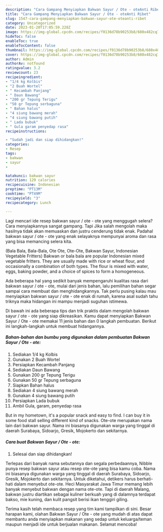 ```yaml
---
description: "Cara Gampang Menyiapkan Bakwan Sayur / Ote - oteAnti Ribet"
title: "Cara Gampang Menyiapkan Bakwan Sayur / Ote - oteAnti Ribet"
slug: 1547-cara-gampang-menyiapkan-bakwan-sayur-ote-oteanti-ribet
category: Uncategorized
date: 2023-01-20T17:05:59.228Z
image: https://img-global.cpcdn.com/recipes/f0136d78b90253b8/680x482cq70/bakwan-sayur-ote-ote-foto-resep-utama.jpg
hideToc: false
enableToc: true
enableTocContent: false
thumbnail: https://img-global.cpcdn.com/recipes/f0136d78b90253b8/680x482cq70/bakwan-sayur-ote-ote-foto-resep-utama.jpg
cover: https://img-global.cpcdn.com/recipes/f0136d78b90253b8/680x482cq70/bakwan-sayur-ote-ote-foto-resep-utama.jpg
author: Admin
authorAv: notfound
ratingvalue: 3.2
reviewcount: 23
recipeingredient:
- "1/4 kg Kolbis"
- "2 Buah Wortel"
- " Kecambah Panjang"
- " Daun Bawang"
- "200 gr Tepung Terigu"
- "50 gr Tepung serbaguna"
- " Bahan halus"
- "4 siung bawang merah"
- "4 siung bawang putih"
- " Lada bubuk"
- " Gula garam penyedap rasa"
recipeinstructions:

- "Sudah jadi dan siap dihidangkan!"
categories:
- Resep
tags:
- bakwan
- sayur
- 

katakunci: bakwan sayur  
nutrition: 129 calories
recipecuisine: Indonesian
preptime: "PT13M"
cooktime: "PT49M"
recipeyield: "3"
recipecategory: Lunch

---
```



Lagi mencari ide resep bakwan sayur / ote - ote yang menggugah selera? Cara menyiapkannya sangat gampang. Tapi Jika salah mengolah maka hasilnya tidak akan memuaskan dan justru cenderung tidak enak. Padahal bakwan sayur / ote - ote yang enak selayaknya mempunyai aroma dan rasa yang bisa memancing selera kita.


(Bala Bala, Bala-Bala, Ote Ote, Ote-Ote, Bakwan Sayur, Indonesian Vegetable Fritters) Bakwan or bala bala are popular Indonesian mixed vegetable fritters. They are usually made with rice or wheat flour, and occasionally a combination of both types. The flour is mixed with water, eggs, baking powder, and a choice of spices to form a homogeneous.

Ada beberapa hal yang sedikit banyak mempengaruhi kualitas rasa dari bakwan sayur / ote - ote, mulai dari jenis bahan, lalu pemilihan bahan segar sampai cara membuat dan menghidangkannya. Tak perlu pusing kalau mau menyiapkan bakwan sayur / ote - ote enak di rumah, karena asal sudah tahu triknya maka hidangan ini mampu menjadi suguhan istimewa.


Di bawah ini ada beberapa tips dan trik praktis dalam mengolah bakwan sayur / ote - ote yang siap dikreasikan. Kamu dapat menyiapkan Bakwan Sayur / Ote - ote memakai 11 jenis bahan dan 0 langkah pembuatan. Berikut ini langkah-langkah untuk membuat hidangannya.

<!--inarticleads1-->

##### Bahan-bahan dan bumbu yang digunakan dalam pembuatan Bakwan Sayur / Ote - ote:

1. Sediakan 1/4 kg Kolbis
1. Gunakan 2 Buah Wortel
1. Persiapkan  Kecambah Panjang
1. Sediakan  Daun Bawang
1. Gunakan 200 gr Tepung Terigu
1. Gunakan 50 gr Tepung serbaguna
1. Siapkan  Bahan halus
1. Sediakan 4 siung bawang merah
1. Gunakan 4 siung bawang putih
1. Persiapkan  Lada bubuk
1. Ambil  Gula, garam, penyedap rasa


But in my hometown, it&#39;s a popular snack and easy to find. I can buy it in some food stall selling different kind of snacks. Ote-ote merupakan nama lain dari bakwan sayur. Nama ini biasanya digunakan warga yang tinggal di daerah Surabaya, Sidoarjo, Gresik, Mojokerto dan sekitarnya. 

<!--inarticleads2-->

##### Cara buat Bakwan Sayur / Ote - ote:


1. Selesai dan siap dihidangkan!

Terlepas dari banyak nama sebutannya dan segala perbedaannya, Nibble punya resep bakwan sayur atau resep ote-ote yang bisa kamu coba. Nama ini biasanya digunakan warga yang tinggal di daerah Surabaya, Sidoarjo, Gresik, Mojokerto dan sekitarnya. Untuk diketahui, detikers harus berhati-hati dalam menyebut ote-ote. Heci Masyarakat Jawa Timur memang lebih banyak menyebut bakwan dengan nama ote-ote. Tapi di daerah Malang, bakwan justru diartikan sebagai kuliner berkuah yang di dalamnya terdapat bakso, mie kuning, dan kulit pangsit berisi ikan tenggiri giling. 

Terima kasih telah membaca resep yang tim kami tampilkan di sini. Besar harapan kami, olahan Bakwan Sayur / Ote - ote yang mudah di atas dapat membantu anda menyiapkan makanan yang sedap untuk keluarga/teman maupun menjadi ide untuk berjualan makanan. Selamat mencoba!
